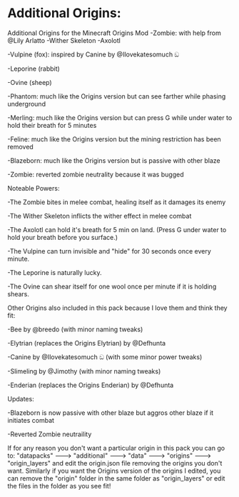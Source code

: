 # Additional Origins:
Additional Origins for the Minecraft Origins Mod
-Zombie: with help from @Lily Arlatto
-Wither Skeleton
-Axolotl

-Vulpine (fox): inspired by Canine by @Ilovekatesomuch ඞ 

-Leporine (rabbit)

-Ovine (sheep)

-Phantom: much like the Origins version but can see farther while phasing underground

-Merling: much like the Origins version but can press G while under water to hold their breath for 5 minutes

-Feline: much like the Origins version but the mining restriction has been removed

-Blazeborn: much like the Origins version but is passive with other blaze

-Zombie: reverted zombie neutrality because it was bugged

Noteable Powers:

-The Zombie bites in melee combat, healing itself as it damages its enemy

-The Wither Skeleton inflicts the wither effect in melee combat

-The Axolotl can hold it's breath for 5 min on land. (Press G under water to hold your breath before you surface.)

-The Vulpine can turn invisible and "hide" for 30 seconds once every minute.

-The Leporine is naturally lucky.

-The Ovine can shear itself for one wool once per minute if it is holding shears.

Other Origins also included in this pack because I love them and think they fit:

-Bee by @breedo (with minor naming tweaks)

-Elytrian (replaces the Origins Elytrian) by @Defhunta 

-Canine by @Ilovekatesomuch ඞ  (with some minor power tweaks)

-Slimeling by @Jimothy (with minor naming tweaks)

-Enderian (replaces the Origins Enderian) by @Defhunta 

Updates:

-Blazeborn is now passive with other blaze but aggros other blaze if it initiates combat

-Reverted Zombie neutraility
 
If for any reason you don't want a particular origin in this pack you can go to:
"datapacks" ---> "additional" ---> "data" ---> "origins" ---> "origin_layers" and edit the origin.json file removing the origins you don't want. 
Similarly if you want the Origins version of the origins I edited, you can remove the "origin" folder in the same folder as "origin_layers" or edit the files in the folder as you see fit!
